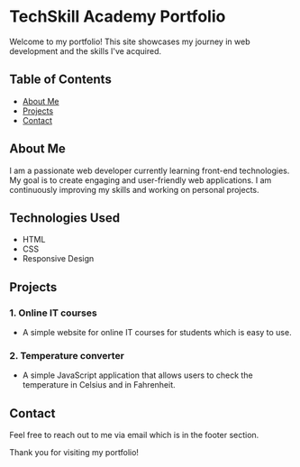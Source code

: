 # TechSkill Academy Portfolio

Welcome to my portfolio! This site showcases my journey in web development and the skills I've acquired.

## Table of Contents

- [About Me](#about-me)
- [Projects](#projects)
- [Contact](#contact)

## About Me

I am a passionate web developer currently learning front-end technologies. 
My goal is to create engaging and user-friendly web applications. 
I am continuously improving my skills and working on personal projects.

## Technologies Used

- HTML
- CSS
- Responsive Design

## Projects

### 1. Online IT courses
- A simple website for online IT courses for students which is easy to use.
### 2. Temperature converter
- A simple JavaScript application that allows users to check the temperature in Celsius and in Fahrenheit.

## Contact

Feel free to reach out to me via email which is in the footer section.

Thank you for visiting my portfolio!
